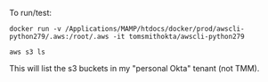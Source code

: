 To run/test:

```
docker run -v /Applications/MAMP/htdocs/docker/prod/awscli-python279/.aws:/root/.aws -it tomsmithokta/awscli-python279
```

```
aws s3 ls
```

This will list the s3 buckets in my "personal Okta" tenant (not TMM).

